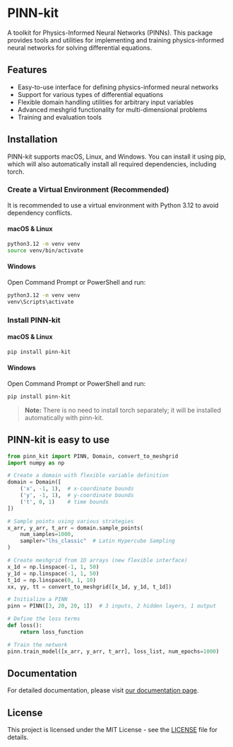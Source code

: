 # PINN-kit

A toolkit for Physics-Informed Neural Networks (PINNs). This package provides tools and utilities for implementing and training physics-informed neural networks for solving differential equations.

## Features

- Easy-to-use interface for defining physics-informed neural networks
- Support for various types of differential equations
- Flexible domain handling utilities for arbitrary input variables
- Advanced meshgrid functionality for multi-dimensional problems
- Training and evaluation tools

## Installation

PINN-kit supports macOS, Linux, and Windows. You can install it using pip, which will also automatically install all required dependencies, including torch.

### Create a Virtual Environment (Recommended)

It is recommended to use a virtual environment with Python 3.12 to avoid dependency conflicts.

#### macOS & Linux

```bash
python3.12 -m venv venv
source venv/bin/activate
```

#### Windows

Open Command Prompt or PowerShell and run:

```bash
python3.12 -m venv venv
venv\Scripts\activate
```

### Install PINN-kit

#### macOS & Linux

```bash
pip install pinn-kit
```

#### Windows

Open Command Prompt or PowerShell and run:

```bash
pip install pinn-kit
```

> **Note:** There is no need to install torch separately; it will be installed automatically with pinn-kit.

## PINN-kit is easy to use

```python
from pinn_kit import PINN, Domain, convert_to_meshgrid
import numpy as np

# Create a domain with flexible variable definition
domain = Domain([
    ('x', -1, 1),  # x-coordinate bounds
    ('y', -1, 1),  # y-coordinate bounds
    ('t', 0, 1)    # time bounds
])

# Sample points using various strategies
x_arr, y_arr, t_arr = domain.sample_points(
    num_samples=1000,
    sampler="lhs_classic"  # Latin Hypercube Sampling
)

# Create meshgrid from 1D arrays (new flexible interface)
x_1d = np.linspace(-1, 1, 50)
y_1d = np.linspace(-1, 1, 50)
t_1d = np.linspace(0, 1, 10)
xx, yy, tt = convert_to_meshgrid([x_1d, y_1d, t_1d])

# Initialize a PINN
pinn = PINN([3, 20, 20, 1])  # 3 inputs, 2 hidden layers, 1 output

# Define the loss terms
def loss():
    return loss_function

# Train the network
pinn.train_model([x_arr, y_arr, t_arr], loss_list, num_epochs=1000)
```

## Documentation

For detailed documentation, please visit [our documentation page](https://fraqtal-technologies.github.io/PINN-kit).

## License

This project is licensed under the MIT License - see the [LICENSE](LICENSE) file for details.
